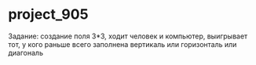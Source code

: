 # project_905
Задание: создание поля 3*3, ходит человек и компьютер, выигрывает тот, у кого раньше всего заполнена вертикаль или горизонталь или диагональ
